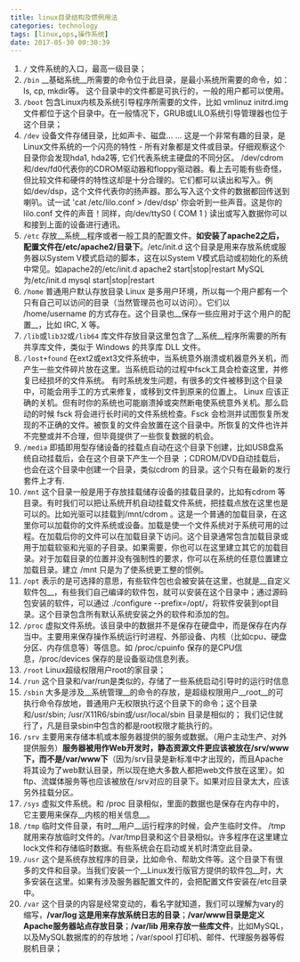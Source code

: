 ```yaml
---
title: linux目录结构及惯例用法
categories: technology
tags: [linux,ops,操作系统]
date: 2017-05-30 00:30:39
---
```


1. `/` 文件系统的入口，最高一级目录；
2. `/bin` __基础系统__所需要的命令位于此目录，是最小系统所需要的命令，如：ls, cp, mkdir等。
   这个目录中的文件都是可执行的，一般的用户都可以使用。
3. `/boot` 包含Linux内核及系统引导程序所需要的文件，比如 vmlinuz initrd.img 文件都位于这个目录中。在一般情况下，GRUB或LILO系统引导管理器也位于这个目录；
4. `/dev` 设备文件存储目录，比如声卡、磁盘... ... 这是一个非常有趣的目录，是Linux文件系统的一个闪亮的特性 - 所有对象都是文件或目录。仔细观察这个目录你会发现hda1, hda2等, 它们代表系统主硬盘的不同分区。
   /dev/cdrom和/dev/fd0代表你的CDROM驱动器和floppy驱动器。看上去可能有些奇怪，但比较文件和硬件的特性这却是十分合理的。它们都可以读出和写入。例如/dev/dsp，这个文件代表你的扬声器。那么写入这个文件的数据都回传送到喇叭。试一试 'cat /etc/lilo.conf > /dev/dsp' 你会听到一些声音。这是你的 lilo.conf 文件的声音！同样，向/dev/ttyS0 ( COM 1 ) 读出或写入数据你可以和接到上面的设备进行通讯。
5. `/etc` 存放__系统__程序或者一般工具的配置文件。__如安装了apache2之后，配置文件在/etc/apache2/目录下__。/etc/init.d 这个目录是用来存放系统或服务器以System V模式启动的脚本，这在以System V模式启动或初始化的系统中常见。如apache2的/etc/init.d apache2 start|stop|restart MySQL为/etc/init.d mysql start|stop|restart 
6. `/home` 普通用户默认存放目录 Linux 是多用户环境，所以每一个用户都有一个只有自己可以访问的目录（当然管理员也可以访问）。它们以 /home/username 的方式存在。这个目录也__保存一些应用对于这个用户的配置__，比如 IRC, X 等。
7. `/lib`或`lib32`或`/lib64` 库文件存放目录这里包含了__系统__程序所需要的所有共享库文件，类似于 Windows 的共享库 DLL 文件。
8. `/lost+found` 在ext2或ext3文件系统中，当系统意外崩溃或机器意外关机，而产生一些文件碎片放在这里。当系统启动的过程中fsck工具会检查这里，并修复已经损坏的文件系统。 有时系统发生问题，有很多的文件被移到这个目录中，可能会用手工的方式来修复，或移到文件到原来的位置上。
   Linux 应该正确的关机。但有时你的系统也可能崩溃掉或突然断电使系统意外关机。那么启动的时候 fsck 将会进行长时间的文件系统检查。Fsck 会检测并试图恢复所发现的不正确的文件。被恢复的文件会放置在这个目录中。所恢复的文件也许并不完整或并不合理，但毕竟提供了一些恢复数据的机会。
9. `/media` 即插即用型存储设备的挂载点自动在这个目录下创建，比如USB盘系统自动挂载后，会在这个目录下产生一个目录 ；CDROM/DVD自动挂载后，也会在这个目录中创建一个目录，类似cdrom 的目录。这个只有在最新的发行套件上才有. 
10. `/mnt` 这个目录一般是用于存放挂载储存设备的挂载目录的，比如有cdrom 等目录。有时我们可以把让系统开机自动挂载文件系统，把挂载点放在这里也是可以的。比如光驱可以挂载到/mnt/cdrom 。这是一个普通的加载目录，在这里你可以加载你的文件系统或设备。加载是使一个文件系统对于系统可用的过程。在加载后你的文件可以在加载目录下访问。这个目录通常包含加载目录或用于加载软驱和光驱的子目录。如果需要，你也可以在这里建立其它的加载目录。对于加载目录的位置并没有强制性的要求，你可以在系统的任意位置建立加载目录。建立 /mnt 只是为了使系统更工整的惯例。 
11. `/opt` 表示的是可选择的意思，有些软件包也会被安装在这里，也就是__自定义软件包__，有些我们自己编译的软件包，就可以安装在这个目录中；通过源码包安装的软件，可以通过 ./configure --prefix=/opt/，将软件安装到opt目录。这个目录包含所有默认系统安装之外的软件和添加的包。
12. `/proc` 虚拟文件系统。该目录中的数据并不是保存在硬盘中，而是保存在内存当中。主要用来保存操作系统运行时进程、外部设备、内核（比如cpu、硬盘分区、内存信息等）等信息。如 /proc/cpuinfo 保存的是CPU信息，/proc/devices 保存的是设备驱动信息列表。
13. `/root` Linux超级权限用户root的家目录；
14. `/run` 这个目录和/var/run是类似的，存储了一些系统启动引导时的运行时信息
15. `/sbin` 大多是涉及__系统管理__的命令的存放，是超级权限用户__root__的可执行命令存放地，普通用户无权限执行这个目录下的命令；这个目录和/usr/sbin; /usr/X11R6/sbin或/usr/local/sbin 目录是相似的； 我们记住就行了，凡是目录sbin中包含的都是root权限才能执行的。
16. `/srv` 主要用来存储本机或本服务器提供的服务或数据。（用户主动生产、对外提供服务）__服务器被用作Web开发时，静态资源文件更应该被放在/srv/www下，而不是/var/www下__（因为/srv目录是新标准中才出现的，而且Apache将其设为了web默认目录，所以现在绝大多数人都把web文件放在这里）。如ftp、流媒体服务等也应该被放在/srv对应的目录下。如果对应目录太大，应该另外挂载分区。
17. `/sys` 虚拟文件系统。和 /proc 目录相似，里面的数据也是保存在内存中的，它主要用来保存__内核的相关信息__。
18. `/tmp` 临时文件目录，有时__用户__运行程序的时候，会产生临时文件。 /tmp就用来存放临时文件的。/var/tmp目录和这个目录相似。许多程序在这里建立lock文件和存储临时数据。有些系统会在启动或关机时清空此目录。
19. `/usr` 这个是系统存放程序的目录，比如命令、帮助文件等。这个目录下有很多的文件和目录。当我们安装一个__Linux发行版官方提供的软件包__时，大多安装在这里。如果有涉及服务器配置文件的，会把配置文件安装在/etc目录中。
20. `/var` 这个目录的内容是经常变动的，看名字就知道，我们可以理解为vary的缩写，__/var/log 这是用来存放系统日志的目录__；__/var/www目录是定义Apache服务器站点存放目录__；__/var/lib 用来存放一些库文件__，比如MySQL，以及MySQL数据库的的存放地；/var/spool 打印机、邮件、代理服务器等假脱机目录；

